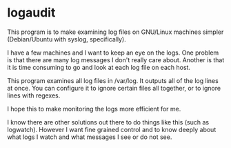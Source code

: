 # logaudit
This program is to make examining log files on GNU/Linux machines simpler
(Debian/Ubuntu with syslog, specifically).

I have a few machines and I want to keep an eye on the logs. One problem is
that there are many log messages I don't really care about. Another is that it
is time consuming to go and look at each log file on each host.

This program examines all log files in /var/log. It outputs all of the log
lines at once. You can configure it to ignore certain files all together, or to
ignore lines with regexes.

I hope this to make monitoring the logs more efficient for me.

I know there are other solutions out there to do things like this (such as
logwatch). However I want fine grained control and to know deeply about what
logs I watch and what messages I see or do not see.
